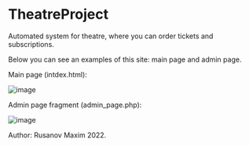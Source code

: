 # TheatreProject
Automated system for theatre, where you can order tickets and subscriptions.

Below you can see an examples of this site: main page and admin page.

Main page (intdex.html):

![image](https://user-images.githubusercontent.com/70108263/189237379-bdd94912-7e12-41fc-a069-49b6058026c5.png)

Admin page fragment (admin_page.php):

![image](https://user-images.githubusercontent.com/70108263/189237519-0f6c2710-7d78-449c-ab6f-51e6095086d8.png)

Author: Rusanov Maxim 2022.
